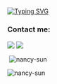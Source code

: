 <br/>

[![Typing SVG](https://readme-typing-svg.herokuapp.com?font=Varela+Round&size=30&duration=2900&pause=1000&color=9F5682&center=true&vCenter=true&width=520&lines=%F0%9F%91%8B+This+is+Nancy;Welcome+to+my+Github+page+%F0%9F%A5%B3;I'm+a...;Web+Development+TA+%40+Brainstation;Fullstack+Developer;I+love...%F0%9F%91%A9%E2%80%8D%F0%9F%92%BB%F0%9F%8C%8C%E2%9C%88%EF%B8%8F%E2%9B%B7%F0%9F%9B%B9%F0%9F%8D%A6%F0%9F%8E%AE%F0%9F%90%B1%F0%9F%8E%A7...and+more..!;Connect+with+me+%E2%A4%B5)](https://git.io/typing-svg)

  
### Contact me:

  <a href="https://github.com/nancy-sun" target="_blank"><img align="center" src="https://img.shields.io/badge/github-%23121011.svg?style=for-the-badge&logo=github&logoColor=white" /></a>   <a href="https://linkedin.com/in/-nancy-sun" target="_blank"><img align="center" src="https://img.shields.io/badge/linkedin-%230077B5.svg?style=for-the-badge&logo=linkedin&logoColor=white" /></a>  
  
    
<p>&nbsp;<img align="center" src="https://github-readme-stats.vercel.app/api?username=nancy-sun&show_icons=true&theme=omni&locale=en" alt="nancy-sun" /></p>

<p><img align="center" src="https://github-readme-streak-stats.herokuapp.com/?user=nancy-sun&theme=omni" alt="nancy-sun" /></p>






